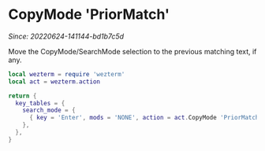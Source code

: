 # CopyMode 'PriorMatch'

*Since: 20220624-141144-bd1b7c5d*

Move the CopyMode/SearchMode selection to the previous matching text, if any.

```lua
local wezterm = require 'wezterm'
local act = wezterm.action

return {
  key_tables = {
    search_mode = {
      { key = 'Enter', mods = 'NONE', action = act.CopyMode 'PriorMatch' },
    },
  },
}
```



